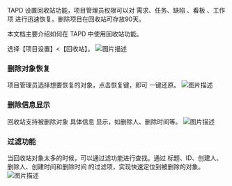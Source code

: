 TAPD 设置回收站功能，项目管理员权限可以对 需求、任务、缺陷 、看板 、工作项 进行迅速恢复。删除项目在回收站可存放90天。

本文档主要介绍如何在 TAPD 中使用回收站功能。

选择【项目设置】<【回收站】。
![图片描述](https://main.qcloudimg.com/raw/0e7de8f50dd32f081ffea5c5974b9c73.png)

### **删除对象恢复**

项目管理员选择想要恢复的对象，点击恢复键，即可 一键还原。
![图片描述](https://main.qcloudimg.com/raw/45e144ada89e6297620e439433fc44b8.png)

### 删除信息显示

回收站支持被删除对象 具体信息 显示，如删除人、删除时间等。
![图片描述](https://www.tapd.cn/tfl/pictures/202006/tapd_20003271_1593493941_17.png)

### 过滤功能

当回收站对象太多的时候，可以通过滤功能进行查找。通过 标题、ID、创建人、删除人、创建时间和删除时间 的过滤项，实现快速定位到被删除的对象。
![图片描述](https://www.tapd.cn/tfl/captures/2020-06/tapd_20003271_base64_1593494187_28.png)
